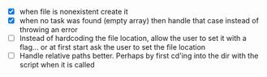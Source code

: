  - [x] when file is nonexistent create it
 - [x] when no task was found (empty array) then handle that case instead of throwing an error
 - [ ] Instead of hardcoding the file location, allow the user to set it with a flag... or at first start ask the user to set the file location
 - [ ] Handle relative paths better. Perhaps by first cd'ing into the dir with the script when it is called
